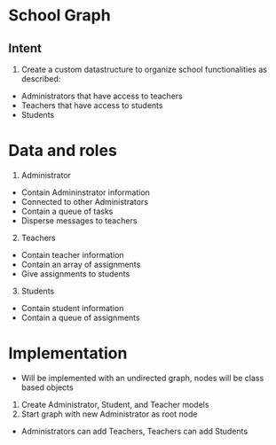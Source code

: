 # School Graph
## Intent
1. Create a custom datastructure to organize school functionalities as described: 
* Administrators that have access to teachers
* Teachers that have access to students
* Students

# Data and roles
1. Administrator
* Contain Admininstrator information
* Connected to other Administrators
* Contain a queue of tasks
* Disperse messages to teachers

2. Teachers 
* Contain teacher information
* Contain an array of assignments
* Give assignments to students

3. Students
* Contain student information
* Contain a queue of assignments

# Implementation
* Will be implemented with an undirected graph, nodes will be class based objects
1. Create Administrator, Student, and Teacher models
2. Start graph with new Administrator as root node
* Administrators can add Teachers, Teachers can add Students